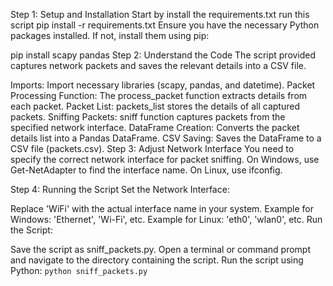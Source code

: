 Step 1: Setup and Installation
Start by install the requirements.txt
run this script
pip install -r requirements.txt
Ensure you have the necessary Python packages installed. If not, install them using pip:


pip install scapy pandas
Step 2: Understand the Code
The script provided captures network packets and saves the relevant details into a CSV file.

Imports: Import necessary libraries (scapy, pandas, and datetime).
Packet Processing Function: The process_packet function extracts details from each packet.
Packet List: packets_list stores the details of all captured packets.
Sniffing Packets: sniff function captures packets from the specified network interface.
DataFrame Creation: Converts the packet details list into a Pandas DataFrame.
CSV Saving: Saves the DataFrame to a CSV file (packets.csv).
Step 3: Adjust Network Interface
You need to specify the correct network interface for packet sniffing. On Windows, use Get-NetAdapter to find the interface name. On Linux, use ifconfig.

Step 4: Running the Script
Set the Network Interface:

Replace 'WiFi' with the actual interface name in your system.
Example for Windows: 'Ethernet', 'Wi-Fi', etc.
Example for Linux: 'eth0', 'wlan0', etc.
Run the Script:

Save the script as sniff_packets.py.
Open a terminal or command prompt and navigate to the directory containing the script.
Run the script using Python:
`python sniff_packets.py`